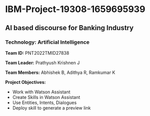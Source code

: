 # IBM-Project-19308-1659695939
## AI based discourse for Banking Industry
### Technology: Artificial Intelligence
**Team ID:** PNT2022TMID27838

**Team Leader:** Prathyush Krishnen J

**Team Members:** Abhishek B, Adithya R, Ramkumar K

**Project Objectives:** 
- Work with Watson Assistant
- Create Skills  in Watson Assistant
- Use Entities, Intents, Dialogues
- Deploy skill to generate a preview link
